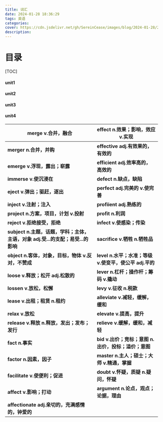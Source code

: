 ```yaml
---
title: 词汇
date: 2024-01-28 18:36:29
tags: 英语
categories:
cover: https://cdn.jsdelivr.net/gh/SereinCease/images/blog/2024-01-28/202201191305222-82c0fe.jpg
description:
---
```


# 目录

[TOC]



#### unit1

#### unit2

#### unit3

#### unit4

| **merge v.合并，融合**                                       | **effect n.效果；影响，效应 v.实现**                   |
| ------------------------------------------------------------ | ------------------------------------------------------ |
| **merger n.合并，并购**                                      | **effective adj.有效果的，有效的**                     |
| **emerge v.浮现，露出；崭露**                                | **efficient adj.效率高的，高效的**                     |
| **immerse v.使沉浸在**                                       | **defect n.缺点，缺陷**                                |
| **eject v.弹出；驱赶，逐出**                                 | **perfect adj.完美的 v.使完善**                        |
| **inject v.注射；注入**                                      | **profiient adj.熟练的**                               |
| **project n.方案，项目，计划 v.投射**                        | **profit n.利润**                                      |
| **reject v.拒绝接受，拒绝**                                  | **infect v.使感染；传染**                              |
| **subject n.主题，话题，学科；主体，主语，对象 adj.受...的支配；易受...的影响** | **sacrifice v.牺牲 n.牺牲品**                          |
| **object n.客体，对象，目标，物体 v.反对，不赞成**           | **level n.水平；水准；等级 v.使变平，使公平 adj.平的** |
| **loose v.释放；松开 adj.松散的**                            | **lever n.杠杆；操作杆；筹码 v.撬动**                  |
| **lossen v.放松，松懈**                                      | **levy v.征收 n.税款**                                 |
| **lease v.出租；租赁 n.租约**                                | **alleviate v.减轻，缓解，缓和**                       |
| **relax v.放松**                                             | **elevate v.提高，提升**                               |
| **release v.释放 n.释放，发出；发布；发行**                  | **relieve v.缓解，缓和，减轻**                         |
| **fact n.事实**                                              | **bid v.出价；竞标；意图 n.出价，投标；溢价；意图**    |
| **factor n.因素，因子**                                      | **master n.主人；硕士；大师 v.精通，掌握**             |
| **facilitate v.使便利；促进**                                | **doubt v.怀疑，质疑 n.疑问，怀疑**                    |
| **affect v.影响；打动**                                      | **argument n.论点，观点；论据，理由**                  |
| **affectionate adj.亲切的，充满感情的，钟爱的**              |                                                        |































#### 
